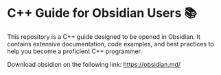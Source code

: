 # C++ Guide for Obsidian Users 📚

This repository is a C++ guide designed to be opened in Obsidian. It contains extensive documentation, code examples, and best practices to help you become a proficient C++ programmer.

Download obsidion on the following link: https://obsidian.md/
